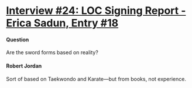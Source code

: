 # [Interview #24: LOC Signing Report - Erica Sadun, Entry #18](https://www.theoryland.com/intvmain.php?i=24#18)

#### Question

Are the sword forms based on reality?

#### Robert Jordan

Sort of based on Taekwondo and Karate—but from books, not experience.

